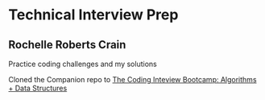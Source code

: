 # Technical Interview Prep

## Rochelle Roberts Crain

Practice coding challenges and my solutions

Cloned the Companion repo to [The Coding Inteview Bootcamp: Algorithms + Data Structures](https://www.udemy.com/course/coding-interview-bootcamp-algorithms-and-data-structure/)
